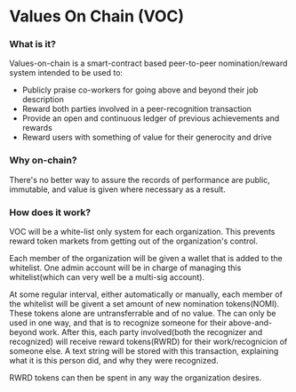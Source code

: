 # Values On Chain (VOC)

### What is it?

Values-on-chain is a smart-contract based peer-to-peer nomination/reward system intended to be used to:
- Publicly praise co-workers for going above and beyond their job description
- Reward both parties involved in a peer-recognition transaction
- Provide an open and continuous ledger of previous achievements and rewards
- Reward users with something of value for their generocity and drive

### Why on-chain?

There's no better way to assure the records of performance are public, immutable, and value is given where necessary as a result.

### How does it work?

VOC will be a white-list only system for each organization.  This prevents reward token markets from getting out of the organization's control.

Each member of the organization will be given a wallet that is added to the whitelist.  One admin account will be in charge of managing this whitelist(which can very well be a multi-sig account).

At some regular interval, either automatically or manually, each member of the whitelist will be givent a set amount of new nomination tokens(NOMI).  These tokens alone are untransferrable and of no value.  The can only be used in one way, and that is to recognize someone for their above-and-beyond work.  After this, each party involved(both the recognizer and recognized) will receive reward tokens(RWRD) for their work/recognicion of someone else.  A text string will be stored with this transaction, explaining what it is this person did, and why they were recognized.

RWRD tokens can then be spent in any way the organization desires.  